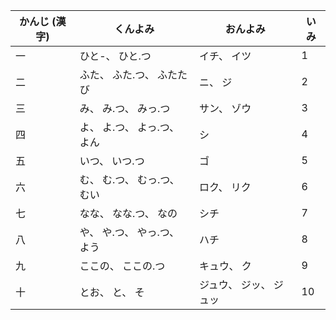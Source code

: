 |  かんじ (漢字) |   くんよみ   |   おんよみ   |     いみ    |
| ----------- | ----------- | ----------- | ----------- |
| 一 | ひと-、 ひと.つ | イチ、 イツ | 1 |
| 二 | ふた、 ふた.つ、 ふたたび | ニ、 ジ | 2 |
| 三 | み、 み.つ、 みっ.つ | サン、 ゾウ| 3 |
| 四 | よ、 よ.つ、 よっ.つ、 よん | シ | 4 |
| 五 | いつ、 いつ.つ | ゴ | 5 |
| 六 | む、 む.つ、 むっ.つ、 むい | ロク、 リク | 6 |
| 七 | なな、 なな.つ、 なの | シチ | 7 |
| 八 | や、 や.つ、 やっ.つ、 よう | ハチ | 8 |          
| 九 | ここの、 ここの.つ | キュウ、 ク | 9 |
| 十 | とお、 と、 そ | ジュウ、 ジッ、 ジュッ | 10 |
          
